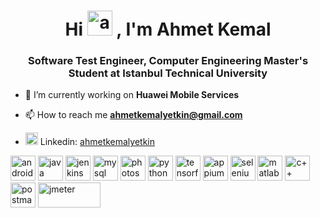 <h1 align="center">Hi <img src="https://raw.githubusercontent.com/aemmadi/aemmadi/master/wave.gif" alt="android" width="40" height="40"/> , I'm Ahmet Kemal</h1>
<h3 align="center">Software Test Engineer, Computer Engineering Master's Student at Istanbul Technical University</h3>

- 🔭 I’m currently working on **Huawei Mobile Services**

- 📫 How to reach me **ahmetkemalyetkin@gmail.com**
- <img src="https://cdn-icons-png.flaticon.com/512/174/174857.png" alt="android" width="20" height="20"/> Linkedin: [ahmetkemalyetkin](https://www.linkedin.com/in/ahmetkemalyetkin/) 

<p align="left"><img src="https://www.vectorlogo.zone/logos/android/android-icon.svg" alt="android" width="40" height="40"/> <img src="https://www.vectorlogo.zone/logos/java/java-icon.svg" alt="java" width="40" height="40"/> <img src="https://www.vectorlogo.zone/logos/jenkins/jenkins-icon.svg" alt="jenkins" width="40" height="40"/> <img src="https://www.vectorlogo.zone/logos/mysql/mysql-official.svg" alt="mysql" width="40" height="40"/> <img src="https://seeklogo.com/images/A/adobe-photoshop-logo-7B88D7B5AA-seeklogo.com.png" alt="photoshop" width="40" height="40"/> <img src="https://www.vectorlogo.zone/logos/python/python-icon.svg" alt="python" width="40" height="40"/> <img src="https://www.vectorlogo.zone/logos/tensorflow/tensorflow-icon.svg" alt="tensorflow" width="40" height="40"/> <img src="https://seeklogo.com/images/A/appium-logo-7A2DD5B4E3-seeklogo.com.png" alt="appium" width="40" height="40"/> <img src="https://seeklogo.com/images/S/selenium-logo-DB9103D7CF-seeklogo.com.png" alt="selenium" width="40" height="40"/> <img src="https://seeklogo.com/images/M/matlab-logo-AE6C96A5DD-seeklogo.com.png" alt="matlab" width="40" height="40"/> <img src="https://seeklogo.com/images/C/c-logo-43CE78FF9C-seeklogo.com.png" alt="c++" width="40" height="40"/> <img src="https://www.vectorlogo.zone/logos/getpostman/getpostman-icon.svg" alt="postman" width="40" height="40"/>  <img src="http://home.apache.org/~fschumacher/jmeter7.svg" alt="jmeter" width="100" height="40"/> </p>

